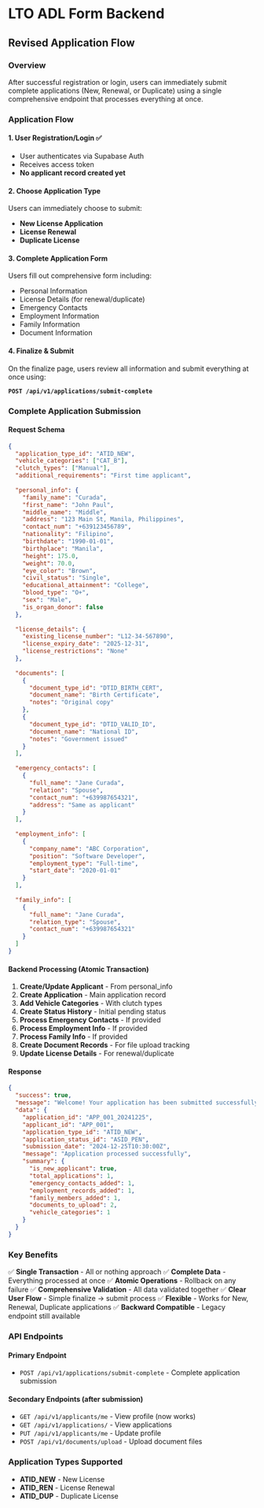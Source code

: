 # LTO ADL Form Backend

## Revised Application Flow

### Overview
After successful registration or login, users can immediately submit complete applications (New, Renewal, or Duplicate) using a single comprehensive endpoint that processes everything at once.

### Application Flow

#### 1. **User Registration/Login** ✅
- User authenticates via Supabase Auth
- Receives access token
- **No applicant record created yet**

#### 2. **Choose Application Type**
Users can immediately choose to submit:
- **New License Application**
- **License Renewal**  
- **Duplicate License**

#### 3. **Complete Application Form**
Users fill out comprehensive form including:
- Personal Information
- License Details (for renewal/duplicate)
- Emergency Contacts
- Employment Information
- Family Information
- Document Information

#### 4. **Finalize & Submit**
On the finalize page, users review all information and submit everything at once using:

**`POST /api/v1/applications/submit-complete`**

### Complete Application Submission

#### Request Schema
```json
{
  "application_type_id": "ATID_NEW",
  "vehicle_categories": ["CAT_B"],
  "clutch_types": ["Manual"],
  "additional_requirements": "First time applicant",
  
  "personal_info": {
    "family_name": "Curada",
    "first_name": "John Paul",
    "middle_name": "Middle",
    "address": "123 Main St, Manila, Philippines",
    "contact_num": "+639123456789",
    "nationality": "Filipino",
    "birthdate": "1990-01-01",
    "birthplace": "Manila",
    "height": 175.0,
    "weight": 70.0,
    "eye_color": "Brown",
    "civil_status": "Single",
    "educational_attainment": "College",
    "blood_type": "O+",
    "sex": "Male",
    "is_organ_donor": false
  },
  
  "license_details": {
    "existing_license_number": "L12-34-567890",
    "license_expiry_date": "2025-12-31",
    "license_restrictions": "None"
  },
  
  "documents": [
    {
      "document_type_id": "DTID_BIRTH_CERT",
      "document_name": "Birth Certificate",
      "notes": "Original copy"
    },
    {
      "document_type_id": "DTID_VALID_ID",
      "document_name": "National ID",
      "notes": "Government issued"
    }
  ],
  
  "emergency_contacts": [
    {
      "full_name": "Jane Curada",
      "relation": "Spouse",
      "contact_num": "+639987654321",
      "address": "Same as applicant"
    }
  ],
  
  "employment_info": [
    {
      "company_name": "ABC Corporation",
      "position": "Software Developer",
      "employment_type": "Full-time",
      "start_date": "2020-01-01"
    }
  ],
  
  "family_info": [
    {
      "full_name": "Jane Curada",
      "relation_type": "Spouse",
      "contact_num": "+639987654321"
    }
  ]
}
```

#### Backend Processing (Atomic Transaction)
1. **Create/Update Applicant** - From personal_info
2. **Create Application** - Main application record
3. **Add Vehicle Categories** - With clutch types
4. **Create Status History** - Initial pending status
5. **Process Emergency Contacts** - If provided
6. **Process Employment Info** - If provided
7. **Process Family Info** - If provided
8. **Create Document Records** - For file upload tracking
9. **Update License Details** - For renewal/duplicate

#### Response
```json
{
  "success": true,
  "message": "Welcome! Your application has been submitted successfully. You are now a registered applicant.",
  "data": {
    "application_id": "APP_001_20241225",
    "applicant_id": "APP_001",
    "application_type_id": "ATID_NEW",
    "application_status_id": "ASID_PEN",
    "submission_date": "2024-12-25T10:30:00Z",
    "message": "Application processed successfully",
    "summary": {
      "is_new_applicant": true,
      "total_applications": 1,
      "emergency_contacts_added": 1,
      "employment_records_added": 1,
      "family_members_added": 1,
      "documents_to_upload": 2,
      "vehicle_categories": 1
    }
  }
}
```

### Key Benefits

✅ **Single Transaction** - All or nothing approach
✅ **Complete Data** - Everything processed at once
✅ **Atomic Operations** - Rollback on any failure
✅ **Comprehensive Validation** - All data validated together
✅ **Clear User Flow** - Simple finalize → submit process
✅ **Flexible** - Works for New, Renewal, Duplicate applications
✅ **Backward Compatible** - Legacy endpoint still available

### API Endpoints

#### Primary Endpoint
- `POST /api/v1/applications/submit-complete` - Complete application submission

#### Secondary Endpoints (after submission)
- `GET /api/v1/applicants/me` - View profile (now works)
- `GET /api/v1/applications/` - View applications
- `PUT /api/v1/applicants/me` - Update profile
- `POST /api/v1/documents/upload` - Upload document files

### Application Types Supported
- **ATID_NEW** - New License
- **ATID_REN** - License Renewal  
- **ATID_DUP** - Duplicate License